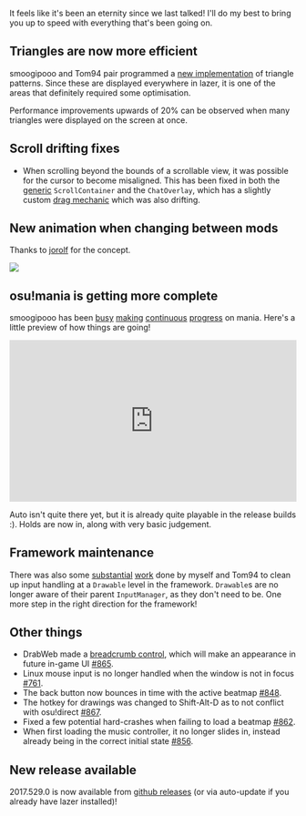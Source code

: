 It feels like it's been an eternity since we last talked! I'll do my best to bring you up to speed with everything that's been going on.

## Triangles are now more efficient

smoogipooo and Tom94 pair programmed a [new implementation](https://github.com/ppy/osu/pull/857) of triangle patterns. Since these are displayed everywhere in lazer, it is one of the areas that definitely required some optimisation.

Performance improvements upwards of 20% can be observed when many triangles were displayed on the screen at once.

## Scroll drifting fixes

- When scrolling beyond the bounds of a scrollable view, it was possible for the cursor to become misaligned. This has been fixed in both the [generic](https://github.com/ppy/osu-framework/pull/763) `ScrollContainer` and the `ChatOverlay`, which has a slightly custom [drag mechanic](https://github.com/ppy/osu/pull/870) which was also drifting.

## New animation when changing between mods

Thanks to [jorolf](https://github.com/ppy/osu/pull/864) for the concept.

![](https://cloud.githubusercontent.com/assets/12570757/26498035/e8d8f4dc-422d-11e7-90f2-a4339476456e.gif)

## osu!mania is getting more complete

smoogipooo has been [busy](https://github.com/ppy/osu/pull/850) [making](https://github.com/ppy/osu/pull/877) [continuous](https://github.com/ppy/osu/pull/876) [progress](https://github.com/ppy/osu/pull/873) on mania. Here's a little preview of how things are going!

<div style="width: 100%; height: 0px; position: relative; padding-bottom: 56.250%;"><iframe src="https://streamable.com/s/r4cpw/uqntui" frameborder="0" width="100%" height="100%" allowfullscreen style="width: 100%; height: 100%; position: absolute;"></iframe></div>

Auto isn't quite there yet, but it is already quite playable in the release builds :). Holds are now in, along with very basic judgement.

## Framework maintenance

There was also some [substantial](https://github.com/ppy/osu/pull/869) [work](https://github.com/ppy/osu-framework/pull/762) done by myself and Tom94 to clean up input handling at a `Drawable` level in the framework. `Drawable`s are no longer aware of their parent `InputManager`, as they don't need to be. One more step in the right direction for the framework!

## Other things

- DrabWeb made a [breadcrumb control](https://streamable.com/un3e8), which will make an appearance in future in-game UI [#865](https://github.com/ppy/osu/pull/865).
- Linux mouse input is no longer handled when the window is not in focus [#761](https://github.com/ppy/osu-framework/pull/761).
- The back button now bounces in time with the active beatmap [#848](https://github.com/ppy/osu/pull/848).
- The hotkey for drawings was changed to Shift-Alt-D as to not conflict with osu!direct [#867](https://github.com/ppy/osu/pull/867).
- Fixed a few potential hard-crashes when failing to load a beatmap [#862](https://github.com/ppy/osu/pull/862).
- When first loading the music controller, it no longer slides in, instead already being in the correct initial state [#856](https://github.com/ppy/osu/pull/856).

## New release available

2017.529.0 is now available from [github releases](https://github.com/ppy/osu/releases/tag/v2017.529.0) (or via auto-update if you already have lazer installed)!